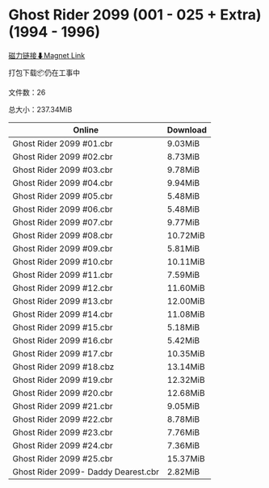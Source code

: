 # Ghost Rider 2099 (001 - 025 + Extra) (1994 - 1996)

[磁力链接⬇Magnet Link](magnet:?xt=urn:btih:a54da8c57fb2b4aec897dade019aa2670d7c5b57&dn=Ghost%20Rider%202099%20%28001%20-%20025%20%2B%20Extra%29%20%281994%20-%201996%29)

打包下载📦仍在工事中

文件数：26

总大小：237.34MiB

Online | Download
--- | ---
Ghost Rider 2099 #01.cbr | 9.03MiB
Ghost Rider 2099 #02.cbr | 8.73MiB
Ghost Rider 2099 #03.cbr | 9.78MiB
Ghost Rider 2099 #04.cbr | 9.94MiB
Ghost Rider 2099 #05.cbr | 5.48MiB
Ghost Rider 2099 #06.cbr | 5.48MiB
Ghost Rider 2099 #07.cbr | 9.77MiB
Ghost Rider 2099 #08.cbr | 10.72MiB
Ghost Rider 2099 #09.cbr | 5.81MiB
Ghost Rider 2099 #10.cbr | 10.11MiB
Ghost Rider 2099 #11.cbr | 7.59MiB
Ghost Rider 2099 #12.cbr | 11.60MiB
Ghost Rider 2099 #13.cbr | 12.00MiB
Ghost Rider 2099 #14.cbr | 11.08MiB
Ghost Rider 2099 #15.cbr | 5.18MiB
Ghost Rider 2099 #16.cbr | 5.42MiB
Ghost Rider 2099 #17.cbr | 10.35MiB
Ghost Rider 2099 #18.cbz | 13.14MiB
Ghost Rider 2099 #19.cbr | 12.32MiB
Ghost Rider 2099 #20.cbr | 12.68MiB
Ghost Rider 2099 #21.cbr | 9.05MiB
Ghost Rider 2099 #22.cbr | 8.78MiB
Ghost Rider 2099 #23.cbr | 7.76MiB
Ghost Rider 2099 #24.cbr | 7.36MiB
Ghost Rider 2099 #25.cbr | 15.37MiB
Ghost Rider 2099- Daddy Dearest.cbr | 2.82MiB